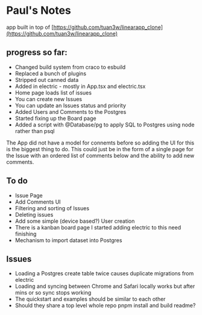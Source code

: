 # Paul's Notes

app built in top of [https://github.com/tuan3w/linearapp_clone](https://github.com/tuan3w/linearapp_clone)

## progress so far:

- Changed build system from craco to esbuild
- Replaced a bunch of plugins
- Stripped out canned data
- Added in electric - mostly in App.tsx and electric.tsx
- Home page loads list of issues
- You can create new Issues
- You can update an Issues status and priority
- Added Users and Comments to the Postgres
- Started fixing up the Board page
- Added a script with @Database/pg to apply SQL to Postgres using node rather than psql

The App did not have a model for connemts before so adding the UI for this is the biggest thing to do.
This could just be in the form of a single page for the Issue with an ordered list of comments below and the ability to
add new comments.

## To do

- Issue Page
- Add Comments UI
- Filtering and sorting of Issues
- Deleting issues
- Add some simple (device based?) User creation
- There is a kanban board page I started adding electric to this need finishing
- Mechanism to import dataset into Postgres

## Issues

- Loading a Postgres create table twice causes duplicate migrations from electric
- Loading and syncing between Chrome and Safari locally works but after mins or so sync stops working
- The quickstart and examples should be similar to each other
- Should they share a top level whole repo pnpm install and build readme?

